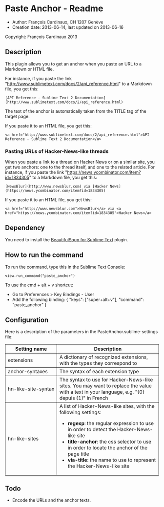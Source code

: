 # Paste Anchor - Readme

* Author: François Cardinaux, CH 1207 Genève
* Creation date: 2013-06-14, last updated on 2013-06-16

Copyright: François Cardinaux 2013

## Description

This plugin allows you to get an anchor when you paste an URL to a Markdown or HTML file.

For instance, if you paste the link "http://www.sublimetext.com/docs/2/api_reference.html" to a Markdown file, you get this:

    [API Reference - Sublime Text 2 Documentation](http://www.sublimetext.com/docs/2/api_reference.html)

The text of the anchor is automatically taken from the TITLE tag of the target page.

If you paste it to an HTML file, you get this:

    <a href="http://www.sublimetext.com/docs/2/api_reference.html">API Reference - Sublime Text 2 Documentation</a>

### Pasting URLs of Hacker-News-like threads

When you paste a link to a thread on Hacker News or on a similar site, you get two anchors: one to the thread itself, and one to the related article. For instance, if you paste the link "https://news.ycombinator.com/item?id=1834305" to a Markdown file, you get this:

    [NewsBlur](http://www.newsblur.com) via [Hacker News](https://news.ycombinator.com/item?id=1834305)

If you paste it to an HTML file, you get this:

    <a href="http://www.newsblur.com">NewsBlur</a> via <a href="https://news.ycombinator.com/item?id=1834305">Hacker News</a>

## Dependency

You need to install the [BeautifulSoup for Sublime Text](https://github.com/ivanchaer/beautiful-soup-sublime) plugin.

## How to run the command

To run the command, type this in the Sublime Text Console:

    view.run_command("paste_anchor")

To use the cmd + alt + v shortcut:

* Go to Preferences > Key Bindings - User
* Add the following binding: { "keys": ["super+alt+v"], "command": "paste_anchor" }

## Configuration

Here is a description of the parameters in the PasteAnchor.sublime-settings file:

<table style="border-collapse: collapse;">
  <thead>
    <tr>
      <th style="border: 1px solid black;">Setting name</th>
      <th style="border: 1px solid black;">Description</th>
    </tr>
  </thead>
  <tbody>
    <tr>
      <td style="border: 1px solid black;">extensions</td>
      <td style="border: 1px solid black;">A dictionary of recognized extensions, with the types they correspond to</td>
    </tr>
    <tr>
      <td style="border: 1px solid black;">anchor-syntaxes</td>
      <td style="border: 1px solid black;">The syntax of each extension type</td>
    </tr>
    <tr>
      <td style="border: 1px solid black;white-space: nowrap;">hn-like-site-syntax</td>
      <td style="border: 1px solid black;">The syntax to use for Hacker-News-like sites. You may want to replace the value with a text in your language, e.g. "{0} depuis {1}" in French</td>
    </tr>
    <tr>
      <td style="border: 1px solid black;">hn-like-sites</td>
      <td style="border: 1px solid black;">A list of Hacker-News-like sites, with the following settings:
        <ul>
          <li><b>regexp</b>: the regular expression to use in order to detect the Hacker-News-like site</li>
          <li><b>title-anchor</b>: the css selector to use in order to locate the anchor of the page title</li>
          <li><b>via-title</b>: the name to use to represent the Hacker-News-like site</li>
        </ul>
      </td>
    </tr>
  </tbody>
</table>

## Todo

* Encode the URLs and the anchor texts.
